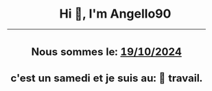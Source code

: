 <h1 align='center'>Hi 👋, I'm Angello90</h1>
<div align='center'>

|<h2 align='center'>Nous sommes le: <u>19/10/2024</u></h2><h2 align='center'>c'est un samedi et je suis au: 🏢 travail.</h2>|
|---
</div>
